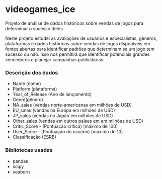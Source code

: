 # videogames_ice
Projeto de análise de dados históricos sobre vendas de jogos para determinar o sucesso deles.

Neste projeto estudei as avaliações de usuários e especialistas, gêneros, plataformas e  dados históricos sobre vendas de jogos disponíveis em fontes abertas para identificar padrões que determinam se um jogo tem
sucesso ou não. Isso nos permitirá que identificar potenciais grandes vencedores e planejar campanhas publicitárias. 

### Descrição dos dados
- Name (nome)
- Platform (plataforma)
- Year_of_Release (Ano de lançamento)
- Genre(gênero)
- NA_sales (vendas norte-americanas em milhões de USD)
- EU_sales (vendas na Europa em milhões de USD)
- JP_sales (vendas no Japão em milhões de USD)
- Other_sales (vendas em outros países em em milhões de USD)
- Critic_Score - (Pontuação crítica) (máximo de 100)
- User_Score - (Pontuação do usuário) (máximo de 10)
- Classificação (ESRB)

### Bibliotecas usadas
- pandas
- scipy
- seaborn
